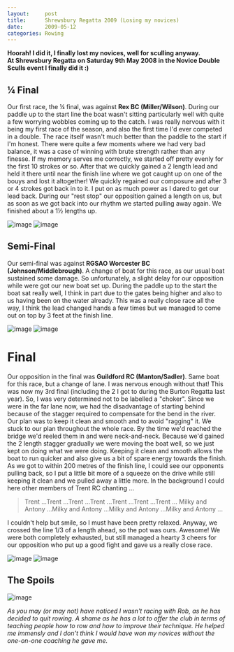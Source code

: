 ```yaml
---
layout:     post
title:      Shrewsbury Regatta 2009 (Losing my novices)
date:       2009-05-12
categories: Rowing
---
```

**Hoorah! I did it, I finally lost my novices, well for sculling anyway. At Shrewsbury Regatta on Saturday 9th May 2008 in the Novice Double Sculls event I finally did it :)**

## ¼ Final
Our first race, the ¼ final, was against **Rex BC (Miller/Wilson)**. During our paddle up to the start line the boat wasn't sitting particularly well with quite a few worrying wobbles coming up to the catch. I was really nervous with it being my first race of the season, and also the first time I'd ever competed in a double. The race itself wasn't much better than the paddle to the start if I'm honest. There were quite a few moments where we had very bad balance, it was a case of winning with brute strength rather than any finesse. If my memory serves me correctly, we started off pretty evenly for the first 10 strokes or so. After that we quickly gained a 2 length lead and held it there until near the finish line where we got caught up on one of the bouys and lost it altogether! We quickly regained our composure and after 3 or 4 strokes got back in to it. I put on as much power as I dared to get our lead back. During our "rest stop" our opposition gained a length on us, but as soon as we got back into our rhythm we started pulling away again. We finished about a 1½ lengths up.

![image](../assets/double-quarter-final-2.jpg)
![image](../assets/double-quarter-final-5.jpg)

## Semi-Final
Our semi-final was against **RGSAO Worcester BC (Johnson/Middlebrough)**. A change of boat for this race, as our usual boat sustained some damage. So unfortunately, a slight delay for our opposition while were got our new boat set up. During the paddle up to the start the boat sat really well, I think in part due to the gates being higher and also to us having been on the water already. This was a really close race all the way, I think the lead changed hands a few times but we managed to come out on top by 3 feet at the finish line.

![image](../assets/double-semi-final-1.jpg)
![image](../assets/double-semi-final-3.jpg)

# Final
Our opposition in the final was **Guildford RC (Manton/Sadler)**. Same boat for this race, but a change of lane. I was nervous enough without that! This was now my 3rd final (including the 2 I got to during the Burton Regatta last year). So, I was very determined not to be labelled a "choker". Since we were in the far lane now, we had the disadvantage of starting behind because of the stagger required to compensate for the bend in the river. Our plan was to keep it clean and smooth and to avoid "ragging" it. We stuck to our plan throughout the whole race. By the time we'd reached the bridge we'd reeled them in and were neck-and-neck. Because we'd gained the 2 length stagger gradually we were moving the boat well, so we just kept on doing what we were doing. Keeping it clean and smooth allows the boat to run quicker and also give us a bit of spare energy towards the finish. As we got to within 200 metres of the finish line, I could see our opponents pulling back, so I put a little bit more of a squeeze on the drive while still keeping it clean and we pulled away a little more. In the background I could here other members of Trent RC chanting ...
> Trent ...Trent ...Trent ...Trent ...Trent ...Trent ...Trent ...
> Milky and Antony ...Milky and Antony ...Milky and Antony ...Milky and Antony ...

I couldn't help but smile, so I must have been pretty relaxed. Anyway, we crossed the line 1/3 of a length ahead, so the pot was ours. Awesome! We were both completely exhausted, but still managed a hearty 3 cheers for our opposition who put up a good fight and gave us a really close race.

![image](../assets/double-final-1.jpg)
![image](../assets/double-final-8.jpg)

## The Spoils
![image](../assets/first-pot.jpg)

*As you may (or may not) have noticed I wasn't racing with Rob, as he has decided to quit rowing. A shame as he has a lot to offer the club in terms of teaching people how to row and how to improve their technique. He helped me immensly and I don't think I would have won my novices without the one-on-one coaching he gave me.*